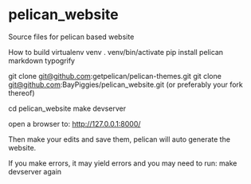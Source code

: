 # pelican_website
Source files for pelican based website

How to build
virtualenv venv
. venv/bin/activate
pip install pelican markdown typogrify

git clone git@github.com:getpelican/pelican-themes.git
git clone git@github.com:BayPiggies/pelican_website.git  (or preferably your fork thereof)

cd pelican_website
make devserver

open a browser to: http://127.0.0.1:8000/

Then make your edits and save them, pelican will auto generate the website.

If you make errors, it may yield errors and you may need to run:
make devserver again
